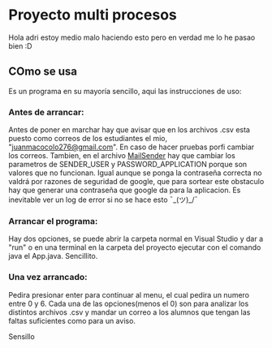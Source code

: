 # Proyecto multi procesos

Hola adri estoy medio malo haciendo esto pero en verdad me lo he pasao bien :D

## COmo se usa

Es un programa en su mayoría sencillo, aqui las instrucciones de uso:

### Antes de arrancar:

Antes de poner en marchar hay que avisar que en los archivos .csv esta puesto como correos de los estudiantes el mio, "juanmacocolo276@gmail.com". En caso de hacer pruebas porfi cambiar los correos. 
Tambien, en el archivo [MailSender](./src/net/salesianos/mailsender/MailSender.java) hay que cambiar los parametros de SENDER_USER y PASSWORD_APPLICATION porque son valores que no funcionan. Igual aunque se ponga la contraseña correcta no valdrá por razones de seguridad de google, que para sortear este obstaculo hay que generar una contraseña que google da para la aplicacion. Es inevitable ver un log de error si no se hace esto ¯\_(ツ)_/¯

### Arrancar el programa: 

Hay dos opciones, se puede abrir la carpeta normal en Visual Studio y dar a "run" o en una terminal en la carpeta del proyecto ejecutar con el comando java el App.java. 
Sencillito.

### Una vez arrancado:

Pedira presionar enter para continuar al menu, el cual pedira un numero entre 0 y 6. Cada una de las opciones(menos el 0) son para analizar los distintos archivos .csv y mandar un correo a los alumnos que tengan las faltas suficientes como para un aviso.

Sensillo
